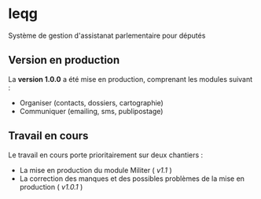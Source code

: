 leqg
====

Système de gestion d'assistanat parlementaire pour députés


## Version en production

La __version 1.0.0__ a été mise en production, comprenant les modules suivant :
* Organiser (contacts, dossiers, cartographie)
* Communiquer (emailing, sms, publipostage)


## Travail en cours

Le travail en cours porte prioritairement sur deux chantiers :
* La mise en production du module Militer ( _v1.1_ )
* La correction des manques et des possibles problèmes de la mise en production ( _v1.0.1_ )
